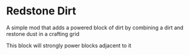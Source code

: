 # Redstone Dirt

A simple mod that adds a powered block of dirt by combining a dirt and restone dust in a crafting grid

This block will strongly power blocks adjacent to it
